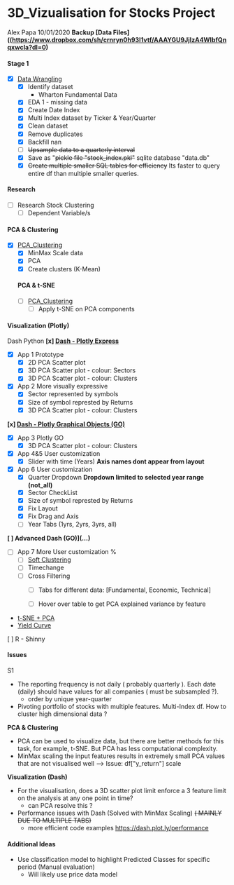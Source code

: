 # 3D_Vizualisation for Stocks Project
Alex Papa 10/01/2020
**Backup [Data Files]((https://www.dropbox.com/sh/crnryn0h93l1vtf/AAAYGU9JjIzA4WlbfQnqxwcIa?dl=0)**
#### __Stage 1__
- [x] [Data Wrangling](https://github.com/09acp/3D_Viz/blob/master/data_wrangling.ipynb)
  - [x] Identify dataset
    - Wharton Fundamental Data
  - [x] EDA 1 - missing data
  - [x] Create Date Index
  - [x] Multi Index dataset by Ticker & Year/Quarter
  - [x] Clean dataset
  - [x] Remove duplicates
  - [x] Backfill nan
  - [ ] ~~Upsample data to a quarterly interval~~
  - [x] Save as "~~pickle file "stock_index.pkl"~~ sqlite database "data.db"
  - [x] ~~Create multiple smaller SQL tables for efficiency~~ Its faster to query entire df than multiple smaller queries.

#### __Research__
- [ ] Research Stock Clustering
  - [ ] Dependent Variable/s

#### __PCA & Clustering__
- [x] [PCA_Clustering](...)
  - [x] MinMax Scale data
  - [x] PCA
  - [x] Create clusters (K-Mean)

  #### __PCA & t-SNE__
  - [ ] [PCA_Clustering](...)
    - [ ] Apply t-SNE on PCA components

#### __Visualization (Plotly)__
Dash Python
**[x] [Dash - Plotly Express](...)**
  - [x] App 1 Prototype
      - [x] 2D PCA Scatter plot
      - [x] 3D PCA Scatter plot - colour: Sectors
      - [x] 3D PCA Scatter plot - colour: Clusters

  - [x] App 2 More visually expressive
      - [x] Sector represented by symbols
      - [x] Size of symbol represted by Returns
      - [x] 3D PCA Scatter plot - colour: Clusters

**[x] [Dash - Plotly Graphical Objects (GO)](...)**
  - [x] App 3 Plotly GO
      - [x] 3D PCA Scatter plot - colour: Clusters

  - [X] App 4&5 User customization
      - [X] Slider with time (Years)
        __Axis names dont appear from layout__

  - [x] App 6 User customization    
      - [x] Quarter Dropdown
        __Dropdown limited to selected year range (not_all)__
      - [x] Sector CheckList
      - [x] Size of symbol represted by Returns
      - [x] Fix Layout
      - [x] Fix Drag and Axis
      - [ ] Year Tabs (1yrs, 2yrs, 3yrs, all)

**[ ] Advanced Dash (GO)](...)**
  - [ ] App 7 More User customization %  
      - [ ] [Soft Clustering](https://plot.ly/python/v3/3d-point-clustering/)
      - [ ] Timechange
      - [ ] Cross Filtering
          - [ ] Tabs for different data: [Fundamental, Economic, Technical]
          - [ ] Hover over table to get PCA explained variance by feature



  - [t-SNE + PCA](https://dash-gallery.plotly.host/dash-tsne/)
  - [Yield Curve](https://dash-gallery.plotly.host/dash-yield-curve/)


[ ] R - Shinny

#### __Issues__
S1
- The reporting frequency is not daily ( probably quarterly ). Each date (daily) should have values for all companies ( must be subsampled ?).
  - order by unique year-quarter
- Pivoting portfolio of stocks with multiple features. Multi-Index df. How to cluster high dimensional data ?

__PCA & Clustering__
- PCA can be used to visualize data, but there are better methods for this task, for example, t-SNE. But PCA has less computational complexity.
- MinMax scaling the input features results in extremely small PCA values that are not visualised well
  --> Issue: df["y_return"] scale

__Visualization (Dash)__
- For the visualisation, does a 3D scatter plot limit enforce a 3 feature limit on the analysis at any one point in time?
  - can PCA resolve this ?
- Performance issues with Dash (Solved with MinMax Scaling) ~~( MAINLY DUE TO MULTIPLE TABS)~~
  - more efficient code examples https://dash.plot.ly/performance

#### Additional Ideas
- Use classification model to highlight Predicted Classes for specific period
  (Manual evaluation)
    - Will likely use price data model
